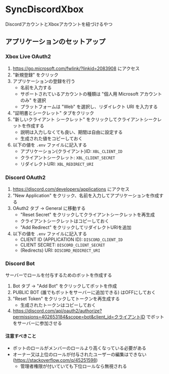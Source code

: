 # SyncDiscordXbox
DiscordアカウントとXboxアカウントを紐づけるやつ

## アプリケーションのセットアップ
### Xbox Live OAuth2
1. https://go.microsoft.com/fwlink/?linkid=2083908 にアクセス
2. "新規登録" をクリック
3. アプリケーションの登録を行う
   - 名前を入力する
   - サポートされているアカウントの種類は "個人用 Microsoft アカウントのみ" を選択
   - プラットフォームは "Web" を選択し、リダイレクト URI を入力する
4. "証明書とシークレット" タブをクリック
5. "新しいクライアント シークレット" をクリックしてクライアントシークレットを作成する
   - 説明は入力しなくても良い、期間は自由に設定する
   - 生成された値をコピーしておく
6. 以下の値を `.env` ファイルに記入する
   - アプリケーション(クライアント)ID: `XBL_CLIENT_ID`
   - クライアントシークレット: `XBL_CLIENT_SECRET`
   - リダイレクトURI: `XBL_REDIRECT_URI`

### Discord OAuth2
1. https://discord.com/developers/applications にアクセス
2. "New Application" をクリック、名前を入力してアプリケーションを作成する
3. OAuth2 タブ → General に移動する
   - "Reset Secret" をクリックしてクライアントシークレットを再生成
   - クライアントシークレットはコピーしておく
   - "Add Redirect" をクリックしてリダイレクトURIを追加
4. 以下の値を `.env` ファイルに記入する
   - CLIENT ID (APPLICATION ID): `DISCORD_CLIENT_ID`
   - CLIENT SECRET: `DISCORD_CLIENT_SECRET`
   - (Redirects) URI: `DISCORD_REDIRECT_URI`

### Discord Bot
サーバーでロールを付与するためのボットを作成する
1. Bot タブ → "Add Bot" をクリックしてボットを作成
2. PUBLIC BOT (誰でもボットをサーバーに追加できる) はOFFにしておく
3. "Reset Token" をクリックしてトークンを再生成する
   - 生成されたトークンはコピーしておく
4. https://discord.com/api/oauth2/authorize?permissions=402653184&scope=bot&client_id=クライアントID でボットをサーバーに参加させる
#### 注意すべきこと
- ボットのロールがメンバーのロールより高くなっている必要がある
- オーナー又は上位のロールが付与されたユーザーの編集はできない (https://stackoverflow.com/q/45251598)
  - 管理者権限が付いていても下位ロールなら無視される
